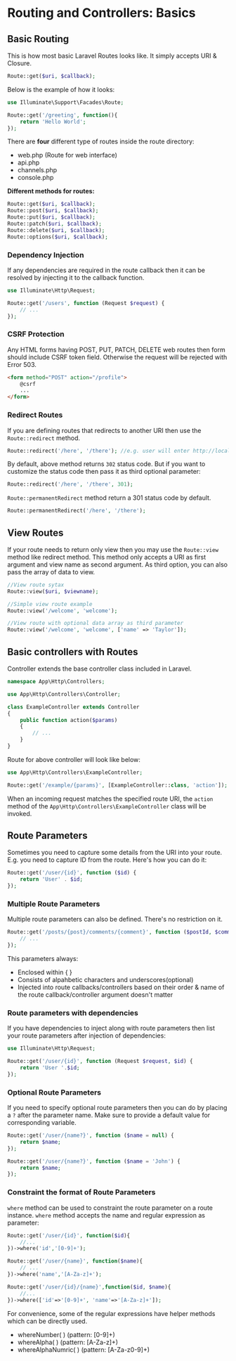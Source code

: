 # Routing and Controllers: Basics

## **Basic Routing**

This is how most basic Laravel Routes looks like. It simply accepts URI & Closure.

```php
Route::get($uri, $callback);
```

Below is the example of how it looks:

```php
use Illuminate\Support\Facades\Route;

Route::get('/greeting', function(){
    return 'Hello World';
});
```

There are **four** different type of routes inside the route directory:

- web.php (Route for web interface)
- api.php
- channels.php
- console.php

 **Different methods for routes:**

```php
Route::get($uri, $callback);
Route::post($uri, $callback);
Route::put($uri, $callback);
Route::patch($uri, $callback);
Route::delete($uri, $callback);
Route::options($uri, $callback);
```

### Dependency Injection

If any dependencies are required in the route callback then it can be resolved by injecting it to the callback function.

```php
use Illuminate\Http\Request;

Route::get('/users', function (Request $request) {
    // ...
});
```

### **CSRF Protection**

Any HTML forms having POST, PUT, PATCH, DELETE web routes then form should include CSRF token field. Otherwise the request will be rejected with Error 503.

```HTML
<form method="POST" action="/profile">
    @csrf
    ...
</form>
```

### **Redirect Routes**

If you are defining routes that redirects to another URI then use the `Route::redirect` method.

```php
Route::redirect('/here', '/there'); //e.g. user will enter http://localhost/here and it will redirect them to http://localhost/there 
```

By default, above method returns `302` status code. But if you want to customize the status code then pass it as third optional parameter:

```php
Route::redirect('/here', '/there', 301);
```

`Route::permanentRedirect` method return a 301 status code by default.

 ```php
Route::permanentRedirect('/here', '/there');
```

## **View Routes**

If your route needs to return only view then you may use the `Route::view` method like redirect method. This method only accepts a URI as first argument and view name as second argument. As third option, you can also pass the array of data to view.

```php
//View route sytax
Route::view($uri, $viewname);

//Simple view route example
Route::view('/welcome', 'welcome');

//View route with optional data array as third parameter
Route::view('/welcome', 'welcome', ['name' => 'Taylor']);
```

## **Basic controllers with Routes**

Controller extends the base controller class included in Laravel.

```php
namespace App\Http\Controllers;

use App\Http\Controllers\Controller;

class ExampleController extends Controller
{
    public function action($params)
    {
        // ...
    }
}
```

Route for above controller will look like below:

```php
use App\Http\Controllers\ExampleController;

Route::get('/example/{params}', [ExampleController::class, 'action']);
```

When an incoming request matches the specified route URI, the `action` method of the  `App\Http\Controllers\ExampleController` class will be invoked.

## **Route Parameters**

Sometimes you need to capture some details from the URI into your route. E.g. you need to capture ID from the route. Here's how you can do it:

```php
Route::get('/user/{id}', function ($id) {
    return 'User' . $id;
});
```

### **Multiple Route Parameters**

Multiple route parameters can also be defined. There's no restriction on it.

```php
Route::get('/posts/{post}/comments/{comment}', function ($postId, $commentId) {
    // ...
});
```

This parameters always:

- Enclosed within { }
- Consists of alpahbetic characters and underscores(optional)
- Injected into route callbacks/controllers based on their order & name of the route callback/controller argument doesn't matter

### **Route parameters with dependencies**

If you have dependencies to inject along with route parameters then list your route parameters after injection of dependencies:

```php
use Illuminate\Http\Request;

Route::get('/user/{id}', function (Request $request, $id) {
    return 'User '.$id;
});
```

### **Optional Route Parameters**

If you need to specify optional route parameters then you can do by placing a `?` after the parameter name. Make sure to provide a default value for corresponding variable.

```php
Route::get('/user/{name?}', function ($name = null) {
    return $name;
});

Route::get('/user/{name?}', function ($name = 'John') {
    return $name;
});
```

### **Constraint the format of Route Parameters**

`where` method can be used to constraint the route parameter on a route instance. `where` method accepts the name and regular expression as parameter:

```php
Route::get('/user/{id}', function($id){
    //...
})->where('id','[0-9]+');

Route::get('/user/{name}', function($name){
    // ...
})->where('name','[A-Za-z]+');

Route::get('/user/{id}/{name}',function($id, $name){
    //...
})->where(['id'=>'[0-9]+', 'name'=>'[A-Za-z]+']);
```

For convenience, some of the regular expressions have helper methods which can be directly used.

- whereNumber( ) (pattern: [0-9]+)
- whereAlpha( ) (pattern: [A-Za-z]+)
- whereAlphaNumric( ) (pattern: [A-Za-z0-9]+)
